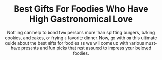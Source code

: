 ---
layout: post
title: Best Gifts For Foodies Who Have High Gastronomical Love
subtitle: Nothing can help to bond two persons more than splitting burgers, baking cookies, and cakes, or frying a favorite dinner. Now, go with on this ultimate guide about the best gifts for foodies as we will come up with various must-have presents and fun picks that rest assured to impress your beloved foodies.
header-img: "img/post/2023/09/copied/medium_gifts_for_foodies_7598d47c87.jpg"
header-style: text
permalink: "/gifts-foodies/"
catalog: true
tags:
  - Recipients 
  - Men
---    